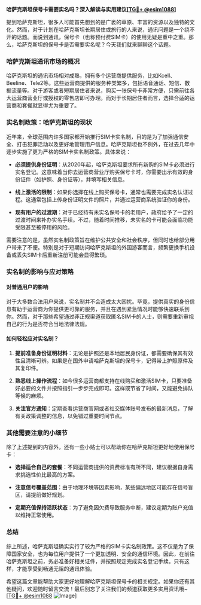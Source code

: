 **哈萨克斯坦保号卡需要实名吗？深入解读与实用建议[[TG💪+ @esim1088](https://t.me/s/esim1088)]**

提到哈萨克斯坦，很多人可能首先想到的是广袤的草原、丰富的资源以及独特的文化。然而，对于计划在哈萨克斯坦长期居住或旅行的人来说，通讯问题是一个绕不开的话题。而说到通讯，保号卡（也称预付费SIM卡）的使用无疑是重中之重。那么，哈萨克斯坦的保号卡是否需要实名呢？今天我们就来聊聊这个话题。

### 哈萨克斯坦通讯市场的概况

哈萨克斯坦的通讯市场相对成熟，拥有多个运营商提供服务，比如Kcell、Beeline、Tele2等。这些运营商提供的服务种类繁多，包括语音通话、短信、数据流量等。对于游客或者短期居住者来说，购买一张保号卡非常方便，只需前往各大运营商营业厅或授权的零售店即可办理。而对于长期居住者而言，选择合适的运营商和套餐就显得尤为重要了。

### 实名制政策：哈萨克斯坦的现状

近年来，全球范围内许多国家都开始推行SIM卡实名制，目的是为了加强通信安全、打击犯罪活动以及更好地管理用户信息。哈萨克斯坦也不例外，在过去几年中逐步实施了更为严格的SIM卡实名制政策。具体来说：

- **必须提供身份证明**：从2020年起，哈萨克斯坦要求所有新购的SIM卡必须进行实名登记。这意味着当你去运营商营业厅购买保号卡时，你需要出示有效的身份证件（如护照、身份证等），并填写相关信息。
  
- **线上激活的限制**：如果你选择在线上购买保号卡，通常也需要完成实名认证过程。这通常包括上传身份证明文件的照片，并通过运营商系统验证你的身份。

- **现有用户的过渡期**：对于已经持有未实名保号卡的老用户，政府给予了一定的过渡时间来补办实名手续。不过，随着时间推移，未实名的卡可能会面临功能受限甚至被停用的风险。

需要注意的是，虽然实名制政策旨在维护公共安全和社会秩序，但同时也给部分用户带来了不便。特别是对于短期访问哈萨克斯坦的外国游客而言，频繁更换手机设备或丢失SIM卡后重新注册可能会显得繁琐。

### 实名制的影响与应对策略

#### 对普通用户的影响

对于大多数合法用户来说，实名制并不会造成太大困扰。毕竟，提供真实的身份信息有助于运营商为你提供更可靠的服务，并且在遇到紧急情况时能够快速联系到你。然而，对于那些希望通过非正规渠道获取匿名SIM卡的人士，则需要重新审视自己的行为是否符合当地法律法规。

#### 如何轻松应对实名制？

1. **提前准备身份证明材料**：无论是护照还是本地居民身份证，都需要确保其有效性且清晰可辨。如果是在国外申请哈萨克斯坦的保号卡，记得带上护照原件及其复印件。

2. **熟悉线上操作流程**：如今很多运营商都支持在线购买和激活SIM卡，只要准备好必要的文件并按照指引一步步完成即可。这样既节省了时间，又能避免排队等候的麻烦。

3. **关注官方通知**：定期查看运营商官网或者社交媒体账号发布的最新消息，了解有关政策调整的信息，以免错过重要时间节点。

### 其他需要注意的小细节

除了上述提到的内容外，还有一些小贴士可以帮助你在哈萨克斯坦更好地使用保号卡：

- **选择适合自己的套餐**：不同运营商提供的资费标准有所不同，建议根据自身需求挑选性价比最高的方案。
  
- **注意信号覆盖范围**：由于地理环境等因素影响，某些偏远地区可能存在信号盲区，请提前做好规划。
  
- **定期充值保持活跃状态**：为了避免因欠费导致服务中断，建议定期为账户充值以维持正常使用。

### 总结

综上所述，哈萨克斯坦确实实行了较为严格的SIM卡实名制政策。这不仅是为了保障国家安全，也为每位用户提供了一个更加透明、安全的通信环境。因此，在前往哈萨克斯坦之前，务必准备好相关证件，并按照规定完成实名登记手续。只有这样，才能享受到畅通无阻的通讯体验。

希望这篇文章能帮助大家更好地理解哈萨克斯坦保号卡的相关规定。如果你还有其他疑问，欢迎随时留言交流！最后别忘了关注我们的频道获取更多实用资讯哦~ [[TG💪+ @esim1088](https://t.me/s/esim1088) ![Image](https://i.postimg.cc/4NQfJmqS/Snipaste-2025-05-13-00-14-12.png)]